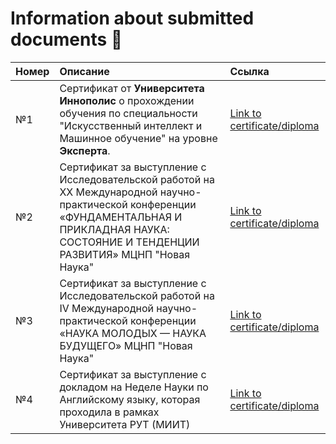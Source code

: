 # Information about submitted documents 📌
| Номер | Описание | Ссылка|
|:-------- |:--------------------|:-------- |
|№1|Сертификат от **Университета Иннополис** о прохождении обучения по специальности "Искусственный интеллект и Машинное обучение" на уровне **Эксперта**.|[Link to certificate/diploma](https://github.com/NikStork/RailSegment)| 
|№2|Сертификат за выступление с Исследовательской работой на XX Международной научно-практической конференции «ФУНДАМЕНТАЛЬНАЯ И ПРИКЛАДНАЯ НАУКА: СОСТОЯНИЕ И ТЕНДЕНЦИИ РАЗВИТИЯ» МЦНП "Новая Наука"|[Link to certificate/diploma](https://colab.research.google.com/drive/1-1n6Eeg7v93Q1cPMv2RakG0S1gwcc8KC?usp=sharing)| 
|№3|Сертификат за выступление с Исследовательской работой на IV Международной научно-практической конференции «НАУКА МОЛОДЫХ — НАУКА БУДУЩЕГО» МЦНП "Новая Наука"|[Link to certificate/diploma](https://colab.research.google.com/drive/1aEHhG_j3XhrmywmCHkyo3mSmrYJkn8aF?usp=sharing)|
|№4|Сертификат за выступление с докладом на Неделе Науки по Английскому языку, которая проходила в рамках Университета РУТ (МИИТ)|[Link to certificate/diploma](https://colab.research.google.com/drive/1aEHhG_j3XhrmywmCHkyo3mSmrYJkn8aF?usp=sharing)|
